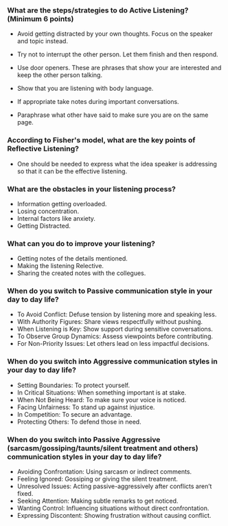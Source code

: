 ### What are the steps/strategies to do Active Listening? (Minimum 6 points)

* Avoid getting distracted by your own thoughts. Focus on the speaker and topic instead.

* Try not to interrupt the other person. Let them finish and then respond.

* Use door openers. These are phrases that show your are interested and keep the other person talking.

* Show that you are listening with body language.

* If appropriate take notes during important conversations.

* Paraphrase what other have said to make sure you are on the same page.


### According to Fisher's model, what are the key points of Reflective Listening?

* One should be needed to express what the idea speaker is addressing so that it can be the effective listening.

### What are the obstacles in your listening process?

* Information getting overloaded.
* Losing concentration.
* Internal factors like anxiety.
* Getting Distracted.

### What can you do to improve your listening?

* Getting notes of the details mentioned.
* Making the listening Relective.
* Sharing the created notes with the collegues.

### When do you switch to Passive communication style in your day to day life?

* To Avoid Conflict: Defuse tension by listening more and speaking less.
* With Authority Figures: Share views respectfully without pushing.
* When Listening is Key: Show support during sensitive conversations.
* To Observe Group Dynamics: Assess viewpoints before contributing.
* For Non-Priority Issues: Let others lead on less impactful decisions.

### When do you switch into Aggressive communication styles in your day to day life?

* Setting Boundaries: To protect yourself.
* In Critical Situations: When something important is at stake.
* When Not Being Heard: To make sure your voice is noticed.
* Facing Unfairness: To stand up against injustice.
* In Competition: To secure an advantage.
* Protecting Others: To defend those in need.

### When do you switch into Passive Aggressive (sarcasm/gossiping/taunts/silent treatment and others) communication styles in your day to day life?

* Avoiding Confrontation: Using sarcasm or indirect comments.
* Feeling Ignored: Gossiping or giving the silent treatment.
* Unresolved Issues: Acting passive-aggressively after conflicts aren’t fixed.
* Seeking Attention: Making subtle remarks to get noticed.
* Wanting Control: Influencing situations without direct confrontation.
* Expressing Discontent: Showing frustration without causing conflict.
